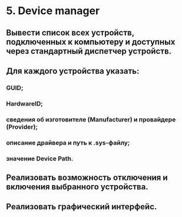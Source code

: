 # 5. Device manager
## Вывести список всех устройств, подключенных к компьютеру и доступных через стандартный диспетчер устройств. 
## Для каждого устройства указать:
### GUID;
### HardwareID;
### сведения об изготовителе (Manufacturer) и провайдере (Provider);
### описание драйвера и путь к .sys-файлу;
### значение Device Path.
## Реализовать возможность отключения и включения выбранного устройства.
## Реализовать графический интерфейс.
